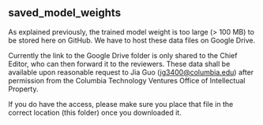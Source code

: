 ## saved_model_weights

As explained previously, the trained model weight is too large (> 100 MB) to be stored here on GitHub. We have to host these data files on Google Drive.

Currently the link to the Google Drive folder is only shared to the Chief Editor, who can then forward it to the reviewers. These data shall be available upon reasonable request to Jia Guo (jg3400@columbia.edu) after permission from the Columbia Technology Ventures Office of Intellectual Property.

If you do have the access, please make sure you place that file in the correct location (this folder) once you downloaded it.
